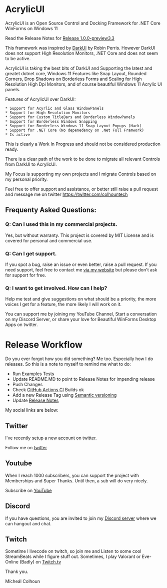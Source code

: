 # AcrylicUI
AcrylicUI is an Open Source Control and Docking Framework for .NET Core WinForms on Windows 11

Read the Release Notes for [Release 1.0.0-preview3.3](https://github.com/colhountech/AcrylicUI/releases/tag/1.0.0-preview3.3)

This framework was inspired by [DarkUI](https://github.com/RobinPerris/DarkUI) by Robin Perris. However DarkUI does not support High Resolution Monitors, .NET Core and does not seem to be active. 

AcrylicUI is taking the best bits of DarkUI and Supporting the latest and greatet dotnet core, Windows 11 Features like Snap Layout, Rounded Corners, Drop Shadows on Borderless Forms and Scaling for High Resolution High Dpi Monitors, and of course beautiful Windows 11 Acrylic UI panels.
 
Features of AcrylicUI over DarkUI:

    * Support for Acyrlic and Glass WindowPanels
    * Support for High Resolution Monitors
    * Support for Custom TitleBars and Borderless WindowPanels
    * Support for Borderless Windows Snapping
    * Support for Borderless Windows 11 Snap Layout Popups (Hack)
    * Support for .NET Core (No depenedency on .Net Full Framwork)
    * Is active

This is clearly a Work In Progress and should not be considered production ready.

There is a clear path of the work to be done to migrate all relevant Controls from DarkUI to AcrylicUI. 

My Focus is supporting my own projects and I migrate Controls based on my personal priority. 

Feel free to offer support and assistance, or better still 
raise a pull request and message me on twitter https://twitter.com/colhountech

## Frequenty Asked Questions:

### Q: Can I used this in my commercial projects.

Yes, but without warranty. This project is covered by MIT License and is covered for personal and commercial use. 

### Q: Can I get support.

If you spot a bug, raise an issue or even better, raise a pull request. If you need support, feel free to contact me [via my website](https://wwwcolhountech.com) but please don't ask for support for free. 

### Q: I want to get involved. How can I help?

Help me test and give suggestions on what should be a priority, the more voices I get for a feature, the more likely I will work on it.

You can support me by joining my YouTube Channel, Start a conversation on my Discord Server, or share your love for Beautiful WinForms Desktop Apps on twitter.


# Release Workflow

Do you ever forgot how you did something? Me too. Especially how I do releases. So this is a note to myself to remind me what to do:

* Run Examples Tests
* Update README.MD to point to Release Notes for impending release
* Push Changes
* Check [GitHub Actions CI](https://github.com/colhountech/AcrylicUI/actions/workflows/main.yml) Builds ok
* Add a new Release Tag using [Semantic versioning](http://semver.org/)
* Update [Release Notes](https://github.com/colhountech/AcrylicUI/releases/)


My social links are below:

## Twitter

I've recently setup a new account on twitter.
    
Follow me on [twitter](https://twitter.com/colhountech)


## Youtube

When I reach 1000 subscribers, you can support the project with Memberships and Super Thanks. Until then, a sub will do very nicely.
    
Subscribe on [YouTube](https://www.youtube.com/channel/UC-mHR47cULEfJHvk49t1zQA)
     
    
## Discord

If you have questions, you are invited to join my [Discord server](https://discord.gg/7yTM5RqDfn) where we can hangout and chat.

## Twitch

Sometime I livecode on twitch, so join me and Listen to some cool StreamBeats while I figure stuff out. Sometimes, I play Valorant or Eve-Online (Badly) on [Twitch.tv](https://twitch.tv/colhountech)

Thank you.

Mícheál Colhoun





